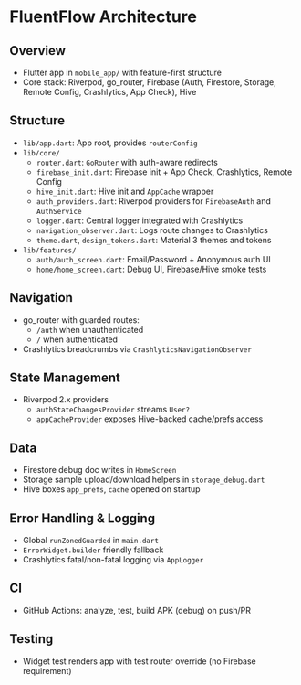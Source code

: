 # FluentFlow Architecture

## Overview
- Flutter app in `mobile_app/` with feature-first structure
- Core stack: Riverpod, go_router, Firebase (Auth, Firestore, Storage, Remote Config, Crashlytics, App Check), Hive

## Structure
- `lib/app.dart`: App root, provides `routerConfig`
- `lib/core/`
  - `router.dart`: `GoRouter` with auth-aware redirects
  - `firebase_init.dart`: Firebase init + App Check, Crashlytics, Remote Config
  - `hive_init.dart`: Hive init and `AppCache` wrapper
  - `auth_providers.dart`: Riverpod providers for `FirebaseAuth` and `AuthService`
  - `logger.dart`: Central logger integrated with Crashlytics
  - `navigation_observer.dart`: Logs route changes to Crashlytics
  - `theme.dart`, `design_tokens.dart`: Material 3 themes and tokens
- `lib/features/`
  - `auth/auth_screen.dart`: Email/Password + Anonymous auth UI
  - `home/home_screen.dart`: Debug UI, Firebase/Hive smoke tests

## Navigation
- go_router with guarded routes:
  - `/auth` when unauthenticated
  - `/` when authenticated
- Crashlytics breadcrumbs via `CrashlyticsNavigationObserver`

## State Management
- Riverpod 2.x providers
  - `authStateChangesProvider` streams `User?`
  - `appCacheProvider` exposes Hive-backed cache/prefs access

## Data
- Firestore debug doc writes in `HomeScreen`
- Storage sample upload/download helpers in `storage_debug.dart`
- Hive boxes `app_prefs`, `cache` opened on startup

## Error Handling & Logging
- Global `runZonedGuarded` in `main.dart`
- `ErrorWidget.builder` friendly fallback
- Crashlytics fatal/non-fatal logging via `AppLogger`

## CI
- GitHub Actions: analyze, test, build APK (debug) on push/PR

## Testing
- Widget test renders app with test router override (no Firebase requirement)


